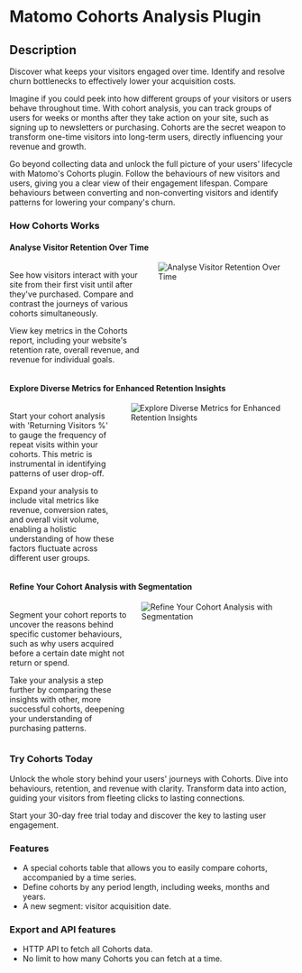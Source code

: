 # Matomo Cohorts Analysis Plugin

## Description

Discover what keeps your visitors engaged over time. Identify and resolve churn bottlenecks to effectively lower your acquisition costs.

Imagine if you could peek into how different groups of your visitors or users behave throughout time. With cohort analysis, you can track groups of users for weeks or months after they take action on your site, such as signing up to newsletters or purchasing. Cohorts are the secret weapon to transform one-time visitors into long-term users, directly influencing your revenue and growth.

Go beyond collecting data and unlock the full picture of your users’ lifecycle with Matomo's Cohorts plugin. Follow the behaviours of new visitors and users, giving you a clear view of their engagement lifespan. Compare behaviours between converting and non-converting visitors and identify patterns for lowering your company's churn.

### How Cohorts Works

#### Analyse Visitor Retention Over Time

<div class="main-div-readme" style="display: flex;height: auto;">
<div class="left-div-readme" style="width: 50%;">
<p>See how visitors interact with your site from their first visit until after they've purchased. Compare and contrast the journeys of various cohorts simultaneously.</p>
<p>View key metrics in the Cohorts report, including your website's retention rate, overall revenue, and revenue for individual goals.</p>
</div>
<div class="right-div-readme" style="flex-grow: 1;">
<img src="https://plugins.matomo.org/img/Cohorts/image1.png" style="margin-left: 24px;" alt="Analyse Visitor Retention Over Time">
</div>
</div>

#### Explore Diverse Metrics for Enhanced Retention Insights

<div class="main-div-readme" style="display: flex;height: auto;">
<div class="left-div-readme" style="width: 50%;">
<p>Start your cohort analysis with 'Returning Visitors %' to gauge the frequency of repeat visits within your cohorts. This metric is instrumental in identifying patterns of user drop-off.</p>
<p>Expand your analysis to include vital metrics like revenue, conversion rates, and overall visit volume, enabling a holistic understanding of how these factors fluctuate across different user groups.</p>
</div>
<div class="right-div-readme" style="flex-grow: 1;">
<img src="https://plugins.matomo.org/img/Cohorts/image2.jpg" style="margin-left: 24px;" alt="Explore Diverse Metrics for Enhanced Retention Insights">
</div>
</div>

#### Refine Your Cohort Analysis with Segmentation

<div class="main-div-readme" style="display: flex;height: auto;">
<div class="left-div-readme" style="width: 50%;">
<p>Segment your cohort reports to uncover the reasons behind specific customer behaviours, such as why users acquired before a certain date might not return or spend.</p>
<p>Take your analysis a step further by comparing these insights with other, more successful cohorts, deepening your understanding of purchasing patterns.</p>
</div>
<div class="right-div-readme" style="flex-grow: 1;">
<img src="https://plugins.matomo.org/img/Cohorts/image3.jpg" style="margin-left: 24px;" alt="Refine Your Cohort Analysis with Segmentation">
</div>
</div>

### Try Cohorts Today

Unlock the whole story behind your users' journeys with Cohorts. Dive into behaviours, retention, and revenue with clarity. Transform data into action, guiding your visitors from fleeting clicks to lasting connections.

Start your 30-day free trial today and discover the key to lasting user engagement.

### Features

* A special cohorts table that allows you to easily compare cohorts, accompanied by a time series.
* Define cohorts by any period length, including weeks, months and years.
* A new segment: visitor acquisition date.

### Export and API features

* HTTP API to fetch all Cohorts data.
* No limit to how many Cohorts you can fetch at a time.